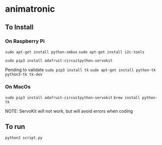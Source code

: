 # animatronic

## To Install


### On Raspberry Pi

`sudo apt-get install python-smbus`
`sudo apt-get install i2c-tools`

`sudo pip3 install adafruit-circuitpython-servokit`

Pending to validate
`sudo pip3 install tk`
`sudo apt-get install python-tk python3-tk tk-dev`

### On MacOs
`sudo pip3 install adafruit-circuitpython-servokit`
`brew install python-tk`

NOTE: ServoKit will not work, but will avoid errors when coding

## To run

`python3 script.py`